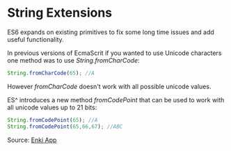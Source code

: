# String Extensions 

ES6 expands on existing primitives to fix some long time issues and add useful functionality. 

In previous versions of EcmaScrit if you wanted to use Unicode characters one method was to use *String.fromCharCode*: 

```javascript 
String.fromCharCode(65); //A
```

However *fromCharCode* doesn't work with all possible unicode values. 

ES^ introduces a new method *fromCodePoint* that can be used to work with all unicode values up to 21 bits: 

```javascript 
String.fromCodePoint(65); //A
String.fromCodePoint(65,66,67); //ABC
```

Source: [Enki App](https://enki.com)